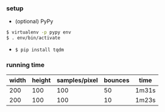 ### setup
* (optional) PyPy
```bash
$ virtualenv -p pypy env
$ . env/bin/activate
```
* `$ pip install tqdm`

### running time
width | height | samples/pixel | bounces | time
--- | --- | --- | --- | ---
200 | 100 | 100 | 50 | 1m31s
200 | 100 | 100 | 10 | 1m23s
